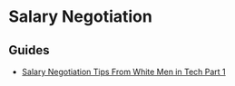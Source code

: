 # Salary Negotiation

## Guides

- [Salary Negotiation Tips From White Men in Tech Part 1](https://www.keirstenbrager.tech/salarytips-part1/)
